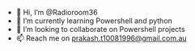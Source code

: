 - 👋 Hi, I’m @Radioroom36
- 🌱 I’m currently learning Powershell and python
- 💞️ I’m looking to collaborate on Powershell projects
- 📫 Reach me on prakash.t10081996@gmail.com.au
<!---
Radioroom36/Radioroom36 is a ✨ special ✨ repository because its `README.md` (this file) appears on your GitHub profile.
You can click the Preview link to take a look at your changes.
--->
